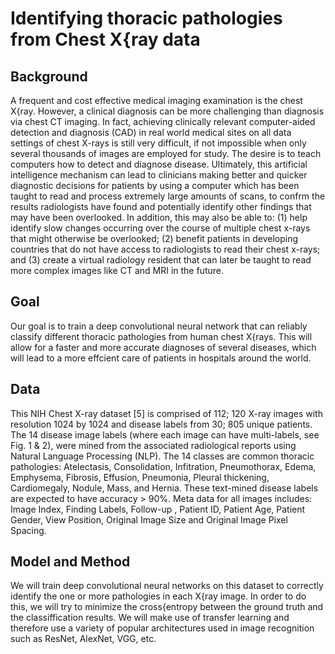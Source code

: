 # Identifying thoracic pathologies from Chest X{ray data

## Background

A frequent and cost effective medical imaging examination is the chest X{ray. However, a clinical diagnosis can
be more challenging than diagnosis via chest CT imaging. In fact, achieving clinically relevant computer-aided
detection and diagnosis (CAD) in real world medical sites on all data settings of chest X-rays is still very difficult,
if not impossible when only several thousands of images are employed for study.
The desire is to teach computers how to detect and diagnose disease. Ultimately, this artificial intelligence mechanism
can lead to clinicians making better and quicker diagnostic decisions for patients by using a computer which has
been taught to read and process extremely large amounts of scans, to confrm the results radiologists have found and
potentially identify other findings that may have been overlooked.
In addition, this may also be able to: (1) help identify slow changes occurring over the course of multiple chest
x-rays that might otherwise be overlooked; (2) benefit patients in developing countries that do not have access to
radiologists to read their chest x-rays; and (3) create a virtual radiology resident that can later be taught to read
more complex images like CT and MRI in the future.

## Goal

Our goal is to train a deep convolutional neural network that can reliably classify different thoracic pathologies from
human chest X{rays. This will allow for a faster and more accurate diagnoses of several diseases, which will lead to
a more effcient care of patients in hospitals around the world.

## Data

This NIH Chest X-ray dataset [5] is comprised of 112; 120 X-ray images with resolution 1024 by 1024 and disease labels
from 30; 805 unique patients. The 14 disease image labels (where each image can have multi-labels, see Fig. 1 & 2),
were mined from the associated radiological reports using Natural Language Processing (NLP). The 14 classes are
common thoracic pathologies: Atelectasis, Consolidation, Infitration, Pneumothorax, Edema, Emphysema, Fibrosis,
Effusion, Pneumonia, Pleural thickening, Cardiomegaly, Nodule, Mass, and Hernia. These text-mined disease labels
are expected to have accuracy > 90%. Meta data for all images includes: Image Index, Finding Labels, Follow-up ,
Patient ID, Patient Age, Patient Gender, View Position, Original Image Size and Original Image Pixel Spacing.

## Model and Method

We will train deep convolutional neural networks on this dataset to correctly identify the one or more pathologies
in each X{ray image. In order to do this, we will try to minimize the cross{entropy between the ground truth and
the classiffication results. We will make use of transfer learning and therefore use a variety of popular architectures
used in image recognition such as ResNet, AlexNet, VGG, etc.
